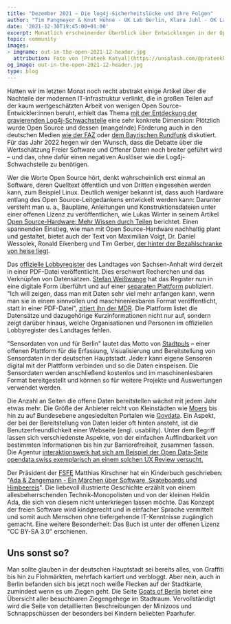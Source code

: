 ```yaml
---
title: "Dezember 2021 – Die log4j-Sicherheitslücke und ihre Folgen"
author: "Tim Fangmeyer & Knut Hühne - OK Lab Berlin, Klara Juhl - OK Lab Osnabrück"
date: '2021-12-30T19:45:00+01:00'
excerpt: Monatlich erscheinender Überblick über Entwicklungen in der Open Data und Civic Tech Szene
topic: community
images:
- imgname: out-in-the-open-2021-12-header.jpg
  attribution: Foto von [Prateek Katyal](https://unsplash.com/@prateekkatyal) auf [Unsplash](https://unsplash.com/photos/H5jDIP0wLuA)
og_image: out-in-the-open-2021-12-header.jpg
type: blog
---
```

Hatten wir im letzten Monat noch recht abstrakt einige Artikel über die Nachteile der modernen IT-Infrastruktur verlinkt, die in großen Teilen auf der kaum wertgeschätzten Arbeit von wenigen Open Source-Entwickler:innen beruht, erhielt das Thema [mit der Entdeckung der gravierenden Log4j-Schwachstelle](https://www.spiegel.de/netzwelt/web/log4-j-schwachstelle-ja-leute-die-scheisse-brennt-lichterloh-a-760bd03d-42d2-409c-a8d2-d5b13a9150fd) eine sehr konkrete Dimension: Plötzlich wurde Open Source und dessen (mangelnde) Förderung auch in den deutschen Medien [wie der FAZ](https://www.faz.net/aktuell/wirtschaft/digitec/sicherheitsluecke-log4j-was-spricht-fuer-und-gegen-freie-software-17684344.html) oder [dem Bayrischen Rundfunk](https://www.br.de/nachrichten/netzwelt/log4j-sicherheitsluecke-der-ruf-nach-open-source-foerderung,SrZk0fP) diskutiert. Für das Jahr 2022 hegen wir den Wunsch, dass die Debatte über die Wertschätzung Freier Software und Offener Daten noch breiter geführt wird – und das, ohne dafür einen negativen Auslöser wie die Log4j-Schwachstelle zu benötigen.

Wer die Worte Open Source hört, denkt wahrscheinlich erst einmal an Software, deren Quelltext öffentlich und von Dritten eingesehen werden kann, zum Beispiel Linux. Deutlich weniger bekannt ist, dass auch Hardware entlang des Open Source-Leitgedankens entwickelt werden kann: Darunter versteht man u. a., Baupläne, Anleitungen und Konstruktionsdateien unter einer offenen Lizenz zu veröffentlichen, wie Lukas Winter in seinem Artikel [Open Source-Hardware: Mehr Wissen durch Teilen](https://www.lindau-nobel.org/de/blog-open-source-hardware) berichtet. Einen spannenden Einstieg, wie man mit Open Source-Hardware nachhaltig plant und gestaltet, bietet auch der Text von Maximilian Voigt, Dr. Daniel Wessolek, Ronald Eikenberg und Tim Gerber, [der hinter der Bezahlschranke von heise liegt](https://www.heise.de/hintergrund/Open-Source-Hardware-Unterschaetze-Nischenprodukte-6302230.html).

Das [offizielle Lobbyregister](https://www.landtag.sachsen-anhalt.de/landtag/lobbyregister) des Landtages von Sachsen-Anhalt wird derzeit in einer PDF-Datei veröffentlicht. Dies erschwert Recherchen und das Verknüpfen von Datensätzen. [Stefan Weißwange](https://rifter.org/) hat das Register nun in eine digitale Form überführt und auf einer [separaten Plattform](https://lobbyregister-sachsen-anhalt.de/) publiziert. "Ich will zeigen, dass man mit Daten sehr viel mehr anfangen kann, wenn man sie in einem sinnvollen und maschinenlesbaren Format veröffentlicht, statt in einer PDF-Datei", [zitiert ihn der MDR](https://www.mdr.de/nachrichten/sachsen-anhalt/landespolitik/digitales-lobbyregister-transparenz-weisswange-100.html). Die Plattform listet die Datensätze und dazugehörige Kurzinformationen nicht nur auf, sondern zeigt darüber hinaus, welche Organisationen und Personen im offiziellen Lobbyregister des Landtages fehlen.

"Sensordaten von und für Berlin" lautet das Motto von [Stadtpuls](https://stadtpuls.com/) – einer offenen Plattform für die Erfassung, Visualisierung und Bereitstellung von Sensordaten in der deutschen Hauptstadt. Jede:r kann eigene Sensoren digital mit der Plattform verbinden und so die Daten einspeisen. Die Sensordaten werden anschließend kostenlos und im maschinenlesbaren Format bereitgestellt und können so für weitere Projekte und Auswertungen verwendet werden.

Die Anzahl an Seiten die offene Daten bereitstellen wächst mit jedem Jahr etwas mehr. Die Größe der Anbieter reicht von Kleinstädten wie [Moers](https://www.offenesdatenportal.de/organization/moers) bis hin zu auf Bundesebene angesiedelten Portalen wie [Govdata](https://www.govdata.de/). Ein Aspekt, der bei der Bereitstellung von Daten leider oft hinten ansteht, ist die Benutzerfreundlichkeit einer Webseite (engl. usability). Unter dem Begriff lassen sich verschiedenste Aspekte, von der einfachen Auffindbarkeit von bestimmten Informationen bis hin zur Barrierefreiheit, zusammen fassen. Die Agentur [interaktionswerk hat sich am Beispiel der Open Data-Seite opendata.swiss exemplarisch an einem solchen UX Review versucht.](https://interaktionswerk.ch/blog/was-ein-ux-review-kann-am-beispiel-von-opdendata-swiss/)

Der Präsident der [FSFE](https://fsfe.org/index.de.html) Matthias Kirschner hat ein Kinderbuch geschrieben: "[Ada & Zangemann - Ein Märchen über Software, Skateboards und Himbeereis](https://fsfe.org/news/2021/news-20211129-01.de.html)". Die liebevoll illustrierte Geschichte erzählt von einem allesbeherrschenden Technik-Monopolisten und von der kleinen Heldin Ada, die sich von diesem nicht unterkriegen lassen möchte. Das Konzept der freien Software wird kindgerecht und in einfacher Sprache vermittelt und somit auch Menschen ohne tiefergehende IT-Kenntnisse zugänglich gemacht. Eine weitere Besonderheit: Das Buch ist unter der offenen Lizenz "CC BY-SA 3.0" erschienen.

## Uns sonst so?
Man sollte glauben in der deutschen Hauptstadt sei bereits alles, von Graffiti bis hin zu Flohmärkten, mehrfach kartiert und verbloggt. Aber nein, auch in Berlin befanden sich bis jetzt noch weiße Flecken auf der Stadtkarte, zumindest wenn es um Ziegen geht. Die Seite [Goats of Berlin](https://goatsofberlin.com/) bietet eine Übersicht aller besuchbaren Ziegengehege im Stadtraum. Vervollständigt wird die Seite von detaillierten Beschreibungen der Minizoos und Schnappschüssen der besonders bei Kindern beliebten Paarhufer.
